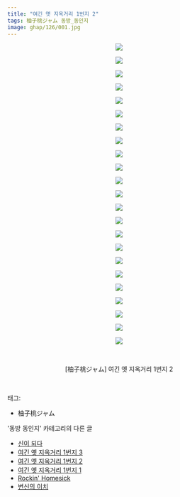 ```yaml
---
title: "여긴 옛 지옥거리 1번지 2"
tags: 柚子桃ジャム 동방_동인지
image: ghap/126/001.jpg
---
```

<div class="article">
<p style="text-align: center; clear: none; float: none;"><img src="{{ site.nasurl }}/ghap/126/001.jpg"/></p>
<p style="text-align: center; clear: none; float: none;"><img src="{{ site.nasurl }}/ghap/126/002.jpg"/></p>
<p style="text-align: center; clear: none; float: none;"><img src="{{ site.nasurl }}/ghap/126/003.jpg"/></p>
<p style="text-align: center; clear: none; float: none;"><img src="{{ site.nasurl }}/ghap/126/004.jpg"/></p>
<p style="text-align: center; clear: none; float: none;"><img src="{{ site.nasurl }}/ghap/126/005.jpg"/></p>
<p style="text-align: center; clear: none; float: none;"><img src="{{ site.nasurl }}/ghap/126/006.jpg"/></p>
<p style="text-align: center; clear: none; float: none;"><img src="{{ site.nasurl }}/ghap/126/007.jpg"/></p>
<p style="text-align: center; clear: none; float: none;"><img src="{{ site.nasurl }}/ghap/126/008.jpg"/></p>
<p style="text-align: center; clear: none; float: none;"><img src="{{ site.nasurl }}/ghap/126/009.jpg"/></p>
<p style="text-align: center; clear: none; float: none;"><img src="{{ site.nasurl }}/ghap/126/010.jpg"/></p>
<p style="text-align: center; clear: none; float: none;"><img src="{{ site.nasurl }}/ghap/126/011.jpg"/></p>
<p style="text-align: center; clear: none; float: none;"><img src="{{ site.nasurl }}/ghap/126/012.jpg"/></p>
<p style="text-align: center; clear: none; float: none;"><img src="{{ site.nasurl }}/ghap/126/013.jpg"/></p>
<p style="text-align: center; clear: none; float: none;"><img src="{{ site.nasurl }}/ghap/126/014.jpg"/></p>
<p style="text-align: center; clear: none; float: none;"><img src="{{ site.nasurl }}/ghap/126/015.jpg"/></p>
<p style="text-align: center; clear: none; float: none;"><img src="{{ site.nasurl }}/ghap/126/016.jpg"/></p>
<p style="text-align: center; clear: none; float: none;"><img src="{{ site.nasurl }}/ghap/126/017.jpg"/></p>
<p style="text-align: center; clear: none; float: none;"><img src="{{ site.nasurl }}/ghap/126/018.jpg"/></p>
<p style="text-align: center; clear: none; float: none;"><img src="{{ site.nasurl }}/ghap/126/019.jpg"/></p>
<p style="text-align: center; clear: none; float: none;"><img src="{{ site.nasurl }}/ghap/126/020.jpg"/></p>
<p style="text-align: center; clear: none; float: none;"><img src="{{ site.nasurl }}/ghap/126/021.jpg"/></p>
<p style="text-align: center; clear: none; float: none;"><img src="{{ site.nasurl }}/ghap/126/022.jpg"/></p>
<p style="text-align: center; clear: none; float: none;"><img src="{{ site.nasurl }}/ghap/126/023.jpg"/></p>
<p style="text-align: center; clear: none; float: none;"><br/></p>
<p style="text-align: center; clear: none; float: none;">[柚子桃ジャム] 여긴 옛 지옥거리 1번지 2</p>
<p><br/></p>
</div><div class="tagTrail">
<p>태그: </p>
<ul>
<li>柚子桃ジャム</li>
</ul>
</div><div class="another">
<p>'동방 동인지' 카테고리의 다른 글</p>
<ul>
<li><a href="/2016-06-18-ghap_128">신이 되다</a></li>
<li><a href="/2016-06-18-ghap_127">여긴 옛 지옥거리 1번지 3</a></li>
<li><a href="/2016-06-18-ghap_126">여긴 옛 지옥거리 1번지 2</a></li>
<li><a href="/2016-06-18-ghap_125">여긴 옛 지옥거리 1번지 1</a></li>
<li><a href="/2016-06-18-ghap_124">Rockin' Homesick</a></li>
<li><a href="/2016-06-18-ghap_123">변신의 이치</a></li>
</ul>
</div><div class="cb_module cb_fluid">
<div class="cb_wrt cb_profile">
</div><!-- commentList close -->
</div>